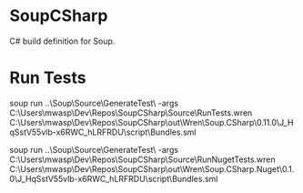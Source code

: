 # SoupCSharp
C# build definition for Soup.

# Run Tests
soup run ..\Soup\Source\GenerateTest\ -args C:\Users\mwasp\Dev\Repos\SoupCSharp\Source\RunTests.wren C:\Users\mwasp\Dev\Repos\SoupCSharp\out\Wren\Soup.CSharp\0.11.0\J_HqSstV55vlb-x6RWC_hLRFRDU\script\Bundles.sml

soup run ..\Soup\Source\GenerateTest\ -args C:\Users\mwasp\Dev\Repos\SoupCSharp\Source\RunNugetTests.wren C:\Users\mwasp\Dev\Repos\SoupCSharp\out\Wren\Soup.CSharp.Nuget\0.1.0\J_HqSstV55vlb-x6RWC_hLRFRDU\script\Bundles.sml